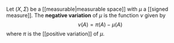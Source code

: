 Let $(X,\Sigma)$ be a [[measurable|measurable space]] with $\mu$ a [[signed measure]]. The **negative variation** of $\mu$ is the function $\nu$ given by $$\nu(A) = \pi(A)-\mu(A)$$ where $\pi$ is the [[positive variation]] of $\mu$. 

